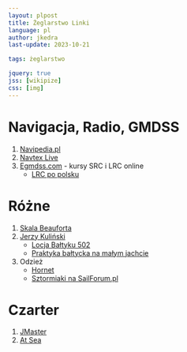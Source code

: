 ```yaml
---
layout: plpost
title: Żeglarstwo Linki
language: pl
author: jkedra
last-update: 2023-10-21

tags: żeglarstwo

jquery: true
jss: [wikipize]
css: [img]
---
```


# Navigacja, Radio, GMDSS

1. [Navipedia.pl](http://navipedia.pl)
2. [Navtex Live](http://navtex.lv)
3. [Egmdss.com](http://egmdss.com/gmdss-courses/) - kursy SRC i LRC online
    * [LRC po polsku](https://www.egmdss.com/gmdss-courses/course/view.php?id=37)

# Różne

1. [Skala Beauforta](w:)
3. [Jerzy Kuliński](http://kulinski.navsim.pl/)
    * [Locja Bałtyku 502](http://kulinski.navsim.pl/art.php?id=3989&page=30)
    * [Praktyka bałtycka na małym jachcie](http://pl.wikisource.org/wiki/Praktyka_bałtycka_na_małym_jachcie/Technika_żeglowania)
4. Odzież
    * [Hornet](http://hornetodziez.pl/odziez-uzytkowa/)
    * [Sztormiaki na SailForum.pl](http://sailforum.pl/viewtopic.php?f=62&t=4793&hilit=Sztormiaki&start=990)

# Czarter

1. [JMaster](http://jmaster.pl/czartery)
2. [At Sea](http://atsea.pl)

